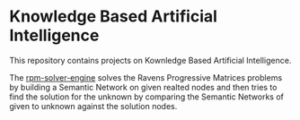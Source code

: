 # Knowledge Based Artificial Intelligence
 This repository contains projects on Kownledge Based Artificial Intelligence.
 
 The [rpm-solver-engine](https://github.com/HiteshShettyK90/Knowledge-Based-Artificial-Intelligence/tree/master/rpm_solver_engine) solves the Ravens Progressive Matrices problems by building a Semantic Network on given realted nodes and then tries to find the solution for the unknown by comparing the Semantic Networks of given to unknown against the solution nodes.
